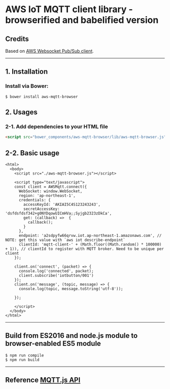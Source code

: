 # AWS IoT MQTT client library - browserified and babelified version
## Credits
Based on [AWS Websocket Pub/Sub client](https://github.com/kmamykin/aws-mqtt).

----

## 1. Installation
### Install via Bower:
```
$ bower install aws-mqtt-browser
```

## 2. Usages
### 2-1. Add dependencies to your HTML file
```html
<script src="bower_components/aws-mqtt-browser/lib/aws-mqtt-browser.js"></script>
```

## 2-2. Basic usage

```
<html>
  <body>
    <script src="./aws-mqtt-browser.js"></script>

    <script type="text/javascript">
    const client = AWSMqtt.connect({
      WebSocket: window.WebSocket, 
      region: 'ap-northeast-1',
      credentials: {
        accessKeyId: 'AKIAI5C4S123243243', 
        secretAccessKey: 'dsfdsfdsf342+g0NYDqowUICmHVa;;Syjgb2323zDkCa',
        get: (callback) =>  {
          callback();
        }
      },
      endpoint: 'a2sdpyfw66qrvw.iot.ap-northeast-1.amazonaws.com', // NOTE: get this value with `aws iot describe-endpoint`
      clientId: 'mqtt-client-' + (Math.floor((Math.random() * 100000) + 1)), // clientId to register with MQTT broker. Need to be unique per client
    });

    client.on('connect', (packet) => {
      console.log('connected', packet); 
      client.subscribe('iotbutton/001')
    });
    client.on('message', (topic, message) => {
      console.log(topic, message.toString('utf-8'));
      
    });

    </script> 
  </body>
</html>
```

----

## Build from ES2016 and node.js module to browser-enabled ES5 module
```
$ npm run compile
$ npm run build
```

----

## Reference [MQTT.js API](https://github.com/mqttjs/MQTT.js#api)

